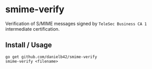 # smime-verify

Verification of S/MIME messages signed by `TeleSec Business CA 1` intermediate certification.

## Install / Usage

```
go get github.com/danielb42/smime-verify
smime-verify <filename>
```

